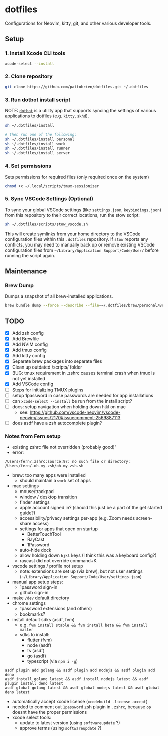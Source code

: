 # dotfiles

Configurations for Neovim, kitty, git, and other various developer tools.

## Setup

### 1. Install Xcode CLI tools

```sh
xcode-select --install
```

### 2. Clone repository

```sh
git clone https://github.com/pattobrien/dotfiles.git ~/.dotfiles
```

### 3. Run dotbot install script

NOTE: [`dotbot`](https://github.com/anishathalye/dotbot) is a utility app that
supports syncing the settings of various applications to dotfiles (e.g. `kitty`,
`skhd`).

```sh
sh ~/.dotfiles/install

# then run one of the following:
sh ~/.dotfiles/install personal
sh ~/.dotfiles/install work
sh ~/.dotfiles/install runner
sh ~/.dotfiles/install server
```

### 4. Set permissions

Sets permissions for required files (only required once on the system)

```sh
chmod +x ~/.local/scripts/tmux-sessionizer
```

### 5. Sync VSCode Settings (Optional)

To sync your global VSCode settings (like `settings.json`, `keybindings.json`) from this repository to their correct locations, run the stow script:

```sh
sh ~/.dotfiles/scripts/stow_vscode.sh
```

This will create symlinks from your home directory to the VSCode configuration files within this `.dotfiles` repository. If `stow` reports any conflicts, you may need to manually back up or remove existing VSCode configuration files from `~/Library/Application Support/Code/User/` before running the script again.

## Maintenance

### Brew Dump

Dumps a snapshot of all brew-installed applications.

```sh
brew bundle dump --force --describe --file=~/.dotfiles/brew/personal/Brewfile
```

## TODO

- [x] Add zsh config
- [x] Add Brewfile
- [x] Add NVIM config
- [x] Add tmux config
- [x] Add kitty config
- [x] Separate brew packages into separate files
- [x] Clean up outdated /scripts/ folder
- [x] BUG: tmux requirement in .zshrc causes terminal crash when tmux is not yet
      installed
- [x] Add VSCode config
- [ ] Steps for initializing TMUX plugins
- [ ] setup 1password in case passwords are needed for app installations
- [ ] can `xcode-select --install` be run from the install script?
- [ ] docs: setup navigation when holding down hjkl on mac
  - see:
    https://github.com/vscode-neovim/vscode-neovim/issues/2170#issuecomment-2569887113
- [ ] does asdf have a zsh autocomplete plugin?

### Notes from Fern setup

- existing zshrc file not overridden (probably good)'
- error:

```
/Users/fern/.zshrc:source:97: no such file or directory: /Users/fern/.oh-my-zsh/oh-my-zsh.sh
```

- brew: too many apps were installed
  - should maintain a `work` set of apps
- mac settings
  - mouse/trackpad
  - window / desktop transition 
  - finder settings
  - apple account signed in? (should this just be a part of the get started guide?)
  - accessibility/privacy settings per-app (e.g. Zoom needs screen-share access)
  - settings for apps that open on startup
    - BetterTouchTool
    - RayCast
    - 1Password
  - auto-hide dock
  - allow holding down `hjkl` keys (I think this was a keyboard config?)
  - raycast did not override command+K
- vscode settings / profile not setup
  - note: extensions are set up (via brew), but not user settings (`~/Library/Application Support/Code/User/settings.json`)
- manual app setup steps:
  - 1password sign-in
  - github sign-in
- make `/dev` default directory
- chrome settings
  - 1password extensions (and others)
  - bookmarks?
- install default sdks (asdf, fvm)
  - e.g. `fvm install stable && fvm install beta && fvm install master`
  - sdks to install:
    - flutter (fvm)
    - node (asdf)
    - ts (asdf)
    - go (asdf)
    - typescript (via `npm i -g`)
```console
asdf plugin add golang && asdf plugin add nodejs && asdf plugin add deno
asdf install golang latest && asdf install nodejs latest && asdf plugin install deno latest
asdf global golang latest && asdf global nodejs latest && asdf global deno latest
```
- automatically accept xcode license (`xcodebuild -license accept`)
- needed to comment out `1password` zsh plugin in `.zshrc`, because `op` doesnt
  have the proper permissions
- xcode select tools:
  - update to latest version (using `softwareupdate` ?)
  - approve terms (using `softwareupdate` ?)
